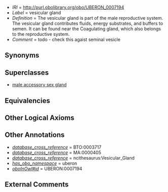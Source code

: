  * *IRI* = http://purl.obolibrary.org/obo/UBERON_0007194
 * *Label* = vesicular gland
 * *Definition* = The vesicular gland is part of the male reproductive system. The vesicular gland contributes fluids, energy substrates, and buffers to semen. It can be found near the Coagulating gland, which also belongs to the reproductive system.
 * *Comment* = todo - check this agaist seminal vesicle

## Synonyms


## Superclasses

 * [male accessory sex gland](../../UBERON/47/UBERON_0010147.md)

## Equivalencies


## Other Logical Axioms


## Other Annotations

 * *[database_cross_reference](../../ef/oboInOwl#hasDbXref.md)* = BTO:0003717
 * *[database_cross_reference](../../ef/oboInOwl#hasDbXref.md)* = MA:0000405
 * *[database_cross_reference](../../ef/oboInOwl#hasDbXref.md)* = ncithesaurus:Vesicular_Gland
 * *[has_obo_namespace](../../ce/oboInOwl#hasOBONamespace.md)* = uberon
 * *[oboInOwl#id](../../id/oboInOwl#id.md)* = UBERON:0007194

## External Comments

